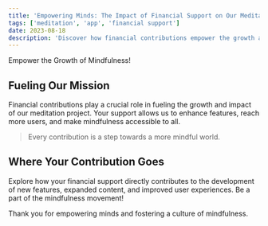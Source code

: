 ```yaml
---
title: 'Empowering Minds: The Impact of Financial Support on Our Meditation Project'
tags: ['meditation', 'app', 'financial support']
date: 2023-08-18
description: 'Discover how financial contributions empower the growth and impact of our meditation project.'
---
```


Empower the Growth of Mindfulness!

## Fueling Our Mission

Financial contributions play a crucial role in fueling the growth and impact of our meditation project. Your support allows us to enhance features, reach more users, and make mindfulness accessible to all.

> Every contribution is a step towards a more mindful world.

## Where Your Contribution Goes

Explore how your financial support directly contributes to the development of new features, expanded content, and improved user experiences. Be a part of the mindfulness movement!

Thank you for empowering minds and fostering a culture of mindfulness.
